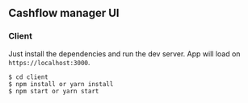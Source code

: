 ## Cashflow manager UI

### Client

Just install the dependencies and run the dev server. App will load on `https://localhost:3000`.

```
$ cd client
$ npm install or yarn install
$ npm start or yarn start
```
